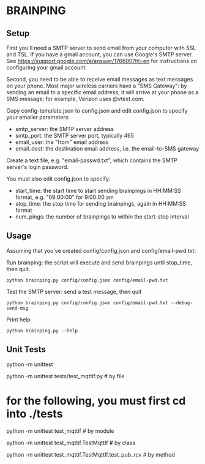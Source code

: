# BRAINPING

## Setup 
First you'll need a SMTP server to send email from your computer with SSL and TSL. If you have a gmail account, you can use Google's SMTP server. See https://support.google.com/a/answer/176600?hl=en for instructions on configuring your gmail account.

Second, you need to be able to receive email messages as text messages on your phone. Most major wireless carriers have a "SMS Gateway": by sending an email to a specific email address, it will arrive at your phone as a SMS message; for example, Verizon uses <phonenumber>@vtext.com.

Copy config-template.json to config.json and edit config.json to specify your emailer parameters:
- smtp_server: the SMTP server address
- smtp_port: the SMTP server port, typically 465
- email_user: the "from" email address
- email_dest: the destination email address, i.e. the email-to-SMS gateway

Create a text file, e.g. "email-passwd.txt", which contains the SMTP server's login password.

You must also edit config.json to specify:
- start_time: the start time to start sending brainpings in HH:MM:SS format, e.g. "09:00:00" for 9:00:00 am
- stop_time: the stop time for sending brainpings, again in HH:MM:SS format
- num_pings: the number of brainpings to within the start-stop interval

## Usage
Assuming that you've created config/config.json and config/email-pwd.txt:

Run brainping: the script will execute and send brainpings until stop_time, then quit.
```
python brainping.py config/config.json config/email-pwd.txt
```

Test the SMTP server: send a test message, then quit
```
python brainping.py config/config.json config/email-pwd.txt --debug-send-msg
```

Print help
```
python brainping.py --help
```

## Unit Tests
python -m unittest

python -m unittest tests/test_mqttif.py  # by file

#
# for the following, you must first cd into ./tests
python -m unittest test_mqttif # by module

python -m unittest test_mqttif.TestMqttIf # by class

python -m unittest test_mqttif.TestMqttIf.test_pub_rcv  # by method




